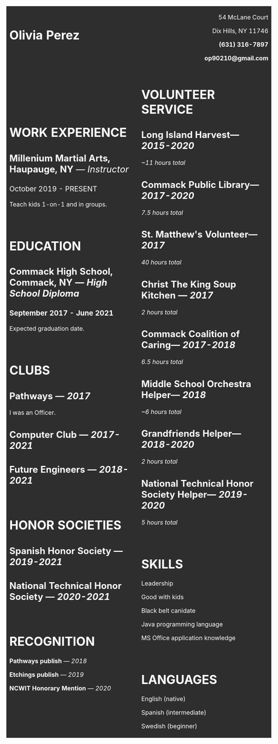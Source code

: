 <table style="width: 700px; background-color: #2e2e2e; border-color: #eeeeee; margin-left: auto; margin-right: auto;">
<tbody>
  
<tr>

<td style="width: 340.00px;">
<h1><span style="font-weight: 500; color: #ffffff;"><strong>Olivia Perez</strong></span></h1>
<p>&nbsp;</p>
</td>

<td style="width: 345.00px;">
<p style="text-align: right;"><span style="color: #ffffff;">54 McLane Court</span></p>
<p style="text-align: right;"><span style="color: #ffffff;">Dix Hills, NY 11746</span></p>
<p style="text-align: right;"><span style="color: #ffffff;"><strong>(631) 316-7897</strong></span></p>
<p style="text-align: right;"><span style="color: #ffffff;"><strong>op90210@gmail.com</strong></span></p>
</td>

</tr>


<tr>
  
<td style="width: 335.00px;">
  
<h1><span style="color: #ffffff;"><strong>WORK EXPERIENCE</strong></span></h1>
<h2><span style="color: #ffffff;"><strong>Millenium Martial Arts, Haupauge, NY</strong><span style="font-weight: 400;">&nbsp;&mdash; <em>Instructor</em></span></span></h2>
<h3><span style="font-weight: 400; color: #ffffff;">October 2019 - PRESENT</span></h3>
<p><span style="color: #ffffff;">Teach kids 1-on-1 and in groups.</span></p>
<p>&nbsp;</p>

<h1><span style="color: #ffffff;"><strong>EDUCATION</strong></span></h1>
<h2><span style="color: #ffffff;"><strong>Commack High School, </strong>Commack, NY &mdash; <em>High School Diploma</em></span></h2>
<h3><span style="color: #ffffff;">September 2017 - June 2021</span></h3>
<p><span style="color: #ffffff;">Expected graduation date.</span></p>
<p>&nbsp;</p>

<h1><span style="color: #ffffff;">CLUBS</span></h1>
<h2><span style="color: #ffffff;"><strong>Pathways&nbsp;</strong>&mdash; <em>2017</em></span></h2>
<p><span style="color: #ffffff;">I was an Officer.</span></p>
<h2><span style="color: #ffffff;"><strong>Computer Club&nbsp;</strong>&mdash; <em>2017-2021</em></span></h2>
<h2><span style="color: #ffffff;"><strong>Future Engineers&nbsp;</strong>&mdash; <em>2018-2021</em></span></h2>
<p>&nbsp;</p>

<h1><span style="color: #ffffff;">HONOR SOCIETIES</span></h1>
<h2><span style="color: #ffffff;"><strong>Spanish Honor Society&nbsp;</strong>&mdash; <em>2019-2021</em></span></h2>
<h2><span style="color: #ffffff;"><strong>National Technical Honor Society&nbsp;</strong>&mdash; <em>2020-2021</em></span></h2>
<p>&nbsp;</p>

<h1><span style="color: #ffffff;"><strong>RECOGNITION</strong></span></h1>
<p><span style="color: #ffffff;"><strong>Pathways publish </strong>&mdash; <em>2018</em></span></p>
<p><span style="color: #ffffff;"><strong>Etchings publish </strong>&mdash; <em>2019</em></span></p>
<p><span style="color: #ffffff;"><strong>NCWIT Honorary Mention&nbsp;</strong>&mdash; <em>2020</em></span></p>

</td>

<td>
  
<h1><span style="color: #ffffff;">VOLUNTEER SERVICE</span></h1>
<h2><span style="color: #ffffff;"><strong>Long Island Harvest</strong>&mdash; <em>2015-2020</em></span></h2>
<p><span style="color: #ffffff;"><em>~11 hours total</em></span></p>
<h2><span style="color: #ffffff;"><strong>Commack Public Library</strong>&mdash; <em>2017-2020</em></span></h2>
<p><span style="color: #ffffff;"><em>7.5 hours total</em></span></p>
<h2><span style="color: #ffffff;"><strong>St. Matthew's Volunteer</strong>&mdash; <em>2017</em></span></h2>
<p><span style="color: #ffffff;"><em>40 hours total</em></span></p>
<h2><span style="color: #ffffff;"><strong>Christ The King Soup Kitchen&nbsp;</strong>&mdash; <em>2017</em></span></h2>
<p><span style="color: #ffffff;"><em>2 hours total</em></span></p>
<h2><span style="color: #ffffff;"><strong>Commack Coalition of Caring</strong>&mdash; <em>2017-2018</em></span></h2>
<p><span style="color: #ffffff;"><em>6.5 hours total</em></span></p>
<h2><span style="color: #ffffff;"><strong>Middle School Orchestra Helper</strong>&mdash; <em>2018</em></span></h2>
<p><span style="color: #ffffff;"><em>~6 hours total</em></span></p>
<h2><span style="color: #ffffff;"><strong>Grandfriends Helper</strong>&mdash; <em>2018-2020</em></span></h2>
<p><span style="color: #ffffff;"><em>2 hours total</em></span></p>
<h2><span style="color: #ffffff;"><strong>National Technical Honor Society Helper</strong>&mdash; <em>2019-2020</em></span></h2>
<p><span style="color: #ffffff;"><em>5 hours total</em></span></p>
<p>&nbsp;</p>

<h1><span style="color: #ffffff;"><strong>SKILLS</strong></span></h1>
<p><span style="color: #ffffff;">Leadership</span></p>
<p><span style="color: #ffffff;">Good with kids</span></p>
<p><span style="color: #ffffff;">Black belt canidate</span></p>
<p><span style="color: #ffffff;">Java programming language</span></p>
<p><span style="color: #ffffff;">MS Office application knowledge</span></p>
<p>&nbsp;</p>

<h1><span style="color: #ffffff;"><strong>LANGUAGES</strong></span></h1>
<p><span style="color: #ffffff;">English (native)</span></p>
<p><span style="color: #ffffff;">Spanish (intermediate)</span></p>
<p><span style="color: #ffffff;">Swedish (beginner)</span></p>
  
</td>

</tr>

</tbody>
</table>
